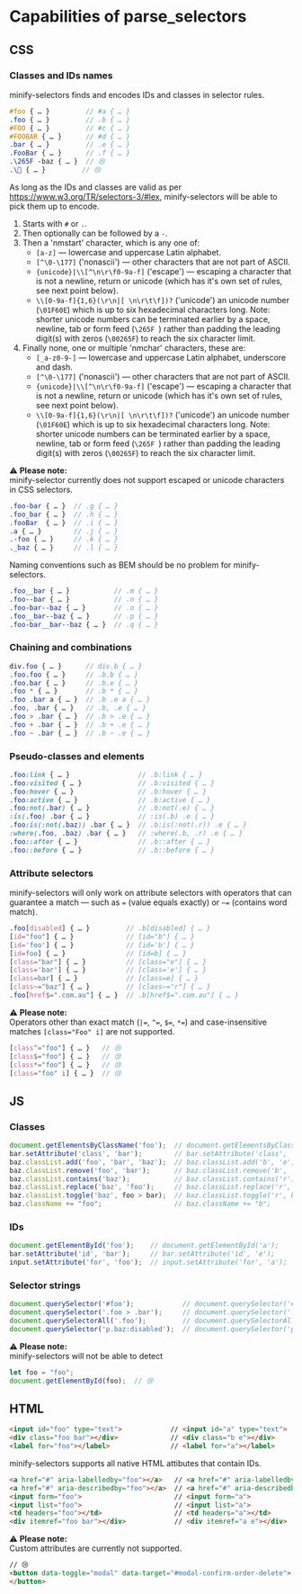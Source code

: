 # Capabilities of parse_selectors

## CSS

### Classes and IDs names

minify-selectors finds and encodes IDs and classes in selector rules.
```scss
#foo { … }         // #a { … }  
.foo { … }         // .b { … }
#FOO { … }         // #c { … }
#FOOBAR { … }      // #d { … }
.bar { … }         // .e { … }
.FooBar { … }      // .f { … }
.\265F -baz { … }  // 😢
.\🗿 { … }         // 😢
```

As long as the IDs and classes are valid as per https://www.w3.org/TR/selectors-3/#lex, minify-selectors will be able to pick them up to encode.

1. Starts with `#` or `.`.
2. Then optionally can be followed by a `-`.
3. Then a 'nmstart' character, which is any one of:
	- `[a-z]` — lowercase and uppercase Latin alphabet.
	- `[^\0-\177]` ('nonascii') — other characters that are not part of ASCII.
	- `{unicode}|\\[^\n\r\f0-9a-f]` ('escape') — escaping a character that is not a newline, return or unicode (which has it's own set of rules, see next point below). 
	- `\\[0-9a-f]{1,6}(\r\n|[ \n\r\t\f])?` ('unicode') an unicode number (`\01F60E`) which is up to six hexadecimal characters long. Note: shorter unicode numbers can be terminated earlier by a space, newline, tab or form feed (`\265F `) rather than padding the leading digit(s) with zeros (`\00265F`) to reach the six character limit.
4. Finally none, one or multiple 'nmchar' characters, these are:
	- `[_a-z0-9-]` — lowercase and uppercase Latin alphabet, underscore and dash.
	- `[^\0-\177]` ('nonascii') — other characters that are not part of ASCII.
	- `{unicode}|\\[^\n\r\f0-9a-f]` ('escape') — escaping a character that is not a newline, return or unicode (which has it's own set of rules, see next point below). 
	- `\\[0-9a-f]{1,6}(\r\n|[ \n\r\t\f])?` ('unicode') an unicode number (`\01F60E`) which is up to six hexadecimal characters long. Note: shorter unicode numbers can be terminated earlier by a space, newline, tab or form feed (`\265F `) rather than padding the leading digit(s) with zeros (`\00265F`) to reach the six character limit.

⚠️ **Please note:** 
<br>minify-selector currently does not support escaped or unicode characters in CSS selectors.

```scss
.foo-bar { … }  // .g { … }
.foo_bar { … }  // .h { … }
.fooBar  { … }  // .i { … }
.a { … }        // .j { … }
.-foo { … }     // .k { … }
._baz { … }     // .l { … }
```

Naming conventions such as BEM should be no problem for minify-selectors.
```scss
.foo__bar { … }           // .m { … }
.foo--bar { … }           // .n { … }
.foo-bar--baz { … }       // .o { … }
.foo__bar--baz { … }      // .p { … }
.foo-bar__bar--baz { … }  // .q { … }
```

### Chaining and combinations

```scss
div.foo { … }      // div.b { … }
.foo.foo { … }     // .b.b { … }
.foo.bar { … }     // .b.e { … }
.foo * { … }       // .b * { … }
.foo .bar a { … }  // .b .e a { … }
.foo, .bar { … }   // .b, .e { … }
.foo > .bar { … }  // .b > .e { … }
.foo + .bar { … }  // .b + .e { … }
.foo ~ .bar { … }  // .b ~ .e { … }
```

### Pseudo-classes and elements

```scss
.foo:link { … }                 // .b:link { … }
.foo:visited { … }              // .b:visited { … }
.foo:hover { … }                // .b:hover { … }
.foo:active { … }               // .b:active { … }
.foo:not(.bar) { … }            // .b:not(.e) { … }
:is(.foo) .bar { … }            // :is(.b) .e { … }
.foo:is(:not(.baz)) .bar { … }  // .b:is(:not(.r)) .e { … }
:where(.foo, .baz) .bar { … }   // :where(.b, .r) .e { … }
.foo::after { … }               // .b::after { … }
.foo::before { … }              // .b::before { … }
```

### Attribute selectors

minify-selectors will only work on attribute selectors with operators that can guarantee a match — such as `=` (value equals exactly) or `~=` (contains word match).

```scss
.foo[disabled] { … }         // .b[disabled] { … }
[id="foo"] { … }             // [id="b"] { … }
[id='foo'] { … }             // [id='b'] { … }
[id=foo] { … }               // [id=b] { … }
[class="bar"] { … }          // [class="e"] { … }
[class='bar'] { … }          // [class='e'] { … }
[class=bar] { … }            // [class=e] { … }
[class~="baz"] { … }         // [class~="r"] { … }
.foo[href$=".com.au"] { … }  // .b[href$=".com.au"] { … }
```

⚠️ **Please note:**
<br>Operators other than exact match (`|=`, `^=`, `$=`, `*=`) and case-insensitive matches `[class="Foo" i]` are not supported.

```scss
[class^="foo"] { … }   // 😢
[class$="foo"] { … }   // 😢
[class*="foo"] { … }   // 😢
[class="foo" i] { … }  // 😢
```

## JS

### Classes

```js
document.getElementsByClassName('foo');  // document.getElementsByClassName('b');
bar.setAttribute('class', 'bar');        // bar.setAttribute('class', 'e');
baz.classList.add('foo', 'bar', 'baz');  // baz.classList.add('b', 'e', 'r');
baz.classList.remove('foo', 'bar');      // baz.classList.remove('b', 'e');
baz.classList.contains('baz');           // baz.classList.contains('r');
baz.classList.replace('baz', 'foo');     // baz.classList.replace('r', 'b');
baz.classList.toggle('baz', foo > bar);  // baz.classList.toggle('r', b > e);
baz.className += "foo";                  // baz.className += "b";
```

### IDs

```js
document.getElementById('foo');    // document.getElementById('a');
bar.setAttribute('id', 'bar');     // bar.setAttribute('id', 'e');
input.setAttribute('for', 'foo');  // input.setAttribute('for', 'a');
```

### Selector strings

```js
document.querySelector('#foo');            // document.querySelector('#a');
document.querySelector('.foo > .bar');     // document.querySelector('.b > .e');
document.querySelectorAll('.foo');         // document.querySelectorAll('.b');
document.querySelector('p.baz:disabled');  // document.querySelector('p.r:disabled');
```

⚠️ **Please note:**
<br>minify-selectors will not be able to detect

```js
let foo = "foo";
document.getElementById(foo);  // 😢
```

## HTML

```html
<input id="foo" type="text">            // <input id="a" type="text">
<div class="foo bar"></div>             // <div class="b e"></div>
<label for="foo"></label>               // <label for="a"></label>
```

minify-selectors supports all native HTML attibutes that contain IDs.

```html
<a href="#" aria-labelledby="foo"></a>   // <a href="#" aria-labelledby="a"></a>
<a href="#" aria-describedby="foo"></a>  // <a href="#" aria-describedby="a"></a>
<input form="foo">                       // <input form="a">
<input list="foo">                       // <input list="a">
<td headers="foo"></td>                  // <td headers="a"></td>
<div itemref="foo bar"></div>            // <div itemref="a e"></div>
```

⚠️ **Please note:**
<br>Custom attributes are currently not supported.

```html
// 😢
<button data-toggle="modal" data-target="#modal-confirm-order-delete">
</button>
```
